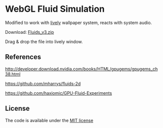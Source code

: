 # WebGL Fluid Simulation
Modified to work with [lively](https://masterexecuson.github.io/JUST-FORKED-lively/) wallpaper system, reacts with system audio.

Download: [Fluids_v3.zip](https://github.com/exophs/webgl/releases/download/v1/webgl-main.zip)

Drag & drop the file into lively window.

## References

http://developer.download.nvidia.com/books/HTML/gpugems/gpugems_ch38.html

https://github.com/mharrys/fluids-2d

https://github.com/haxiomic/GPU-Fluid-Experiments

## License

The code is available under the [MIT license](LICENSE)
